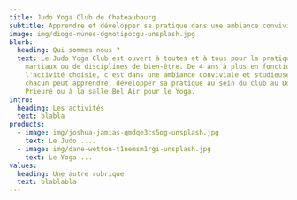 ```yaml
---
title: Judo Yoga Club de Chateaubourg
subtitle: Apprendre et développer sa pratique dans une ambiance conviviale et studieuse
image: img/diogo-nunes-dgmotipocgu-unsplash.jpg
blurb:
  heading: Qui sommes nous ?
  text: Le Judo Yoga Club est ouvert à toutes et à tous pour la pratique d'arts
    martiaux ou de disciplines de bien-être. De 4 ans à plus en fonction de
    l'activité choisie, c'est dans une ambiance conviviale et studieuse que
    chacun peut apprendre, développer sa pratique au sein du club au Dojo du
    Prieuré ou à la salle Bel Air pour le Yoga.
intro:
  heading: Les activités
  text: blabla
products:
  - image: img/joshua-jamias-qmdqe3cs5og-unsplash.jpg
    text: Le Judo ....
  - image: img/dane-wetton-t1nemsm1rgi-unsplash.jpg
    text: Le Yoga ...
values:
  heading: Une autre rubrique
  text: blablabla
---
```

